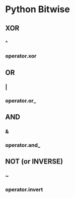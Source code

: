 # Python Bitwise

## XOR

### ^

### operator.xor

## OR

### |

### operator.or\_

## AND

### &

### operator.and\_

## NOT (or INVERSE)

### \~

### operator.invert


